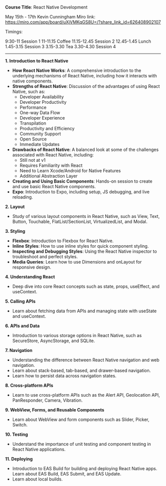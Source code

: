 **Course Title**: React Native Development

May 15th - 17th
Kevin Cunningham
Miro link: https://miro.com/app/board/uXjVMKqGS8U=/?share_link_id=626408902107

Timings:

9:30-11 Session 1
11-11.15 Coffee
11.15-12.45 Session 2
12.45-1.45 Lunch
1.45-3.15 Session 3
3.15-3.30 Tea
3.30-4.30 Session 4

---

**1. Introduction to React Native**
   - **How React Native Works**: A comprehensive introduction to the underlying mechanisms of React Native, including how it interacts with native components.
   - **Strengths of React Native**: Discussion of the advantages of using React Native, such as:
     - Developer Availability
     - Developer Productivity
     - Performance
     - One-way Data Flow
     - Developer Experience
     - Transpilation
     - Productivity and Efficiency
     - Community Support
     - Open Source
     - Immediate Updates
   - **Drawbacks of React Native**: A balanced look at some of the challenges associated with React Native, including:
     - Still not at v1
     - Requires Familiarity with React
     - Need to Learn Xcode/Android for Native Features
     - Additional Abstraction Layer
   - **Creating and Using Basic Components**: Hands-on session to create and use basic React Native components.
   - **Expo**: Introduction to Expo, including setup, JS debugging, and live reloading.

**2. Layout**
   - Study of various layout components in React Native, such as View, Text, Button, Touchable, FlatList/SectionList, VirtualizedList, and Modal.

**3. Styling**
   - **Flexbox**: Introduction to Flexbox for React Native.
   - **Inline Styles**: How to use inline styles for quick component styling.
   - **Inspecting and Debugging Styles**: Using the React Native inspector to troubleshoot and perfect styles.
   - **Media Queries**: Learn how to use Dimensions and onLayout for responsive design.

**4. Understanding React**
   - Deep dive into core React concepts such as state, props, useEffect, and useContext.

**5. Calling APIs**
   - Learn about fetching data from APIs and managing state with useState and useContext.

**6. APIs and Data**
   - Introduction to various storage options in React Native, such as SecureStore, AsyncStorage, and SQLite.

**7. Navigation**
   - Understanding the difference between React Native navigation and web navigation.
   - Learn about stack-based, tab-based, and drawer-based navigation.
   - Learn how to persist data across navigation states.

**8. Cross-platform APIs**
   - Learn to use cross-platform APIs such as the Alert API, Geolocation API, PanResponder, Camera, Vibration.

**9. WebView, Forms, and Reusable Components**
   - Learn about WebView and form components such as Slider, Picker, Switch.

**10. Testing**
   - Understand the importance of unit testing and component testing in React Native applications.

**11. Deploying**
   - Introduction to EAS Build for building and deploying React Native apps. Learn about EAS Build, EAS Submit, and EAS Update.
   - Learn about local builds.
